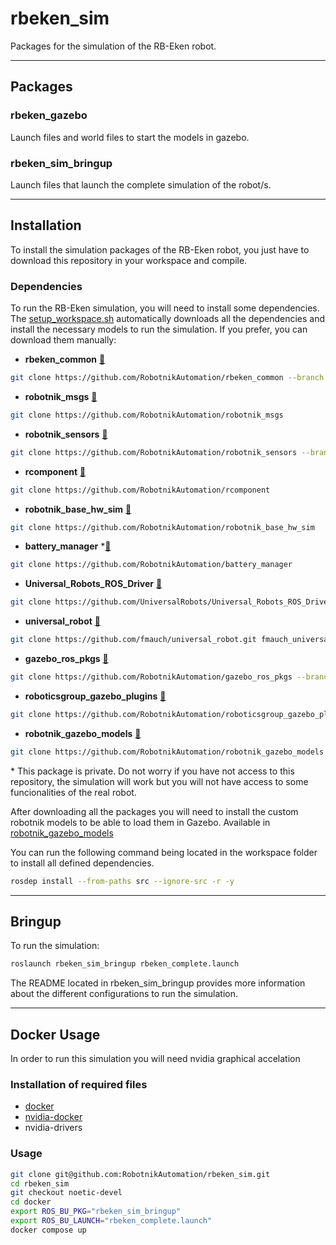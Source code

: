 # rbeken_sim

Packages for the simulation of the RB-Eken robot.

---
## Packages

### rbeken_gazebo

Launch files and world files to start the models in gazebo.

### rbeken_sim_bringup

Launch files that launch the complete simulation of the robot/s.

---
## Installation

To install the simulation packages of the RB-Eken robot, you just have to download this repository in your workspace and compile.

### Dependencies

To run the RB-Eken simulation, you will need to install some dependencies. The [setup_workspace.sh](./setup_workspace.sh) automatically downloads all the dependencies and install the necessary models to run the simulation. If you prefer, you can download them manually:

- **rbeken_common** [🔗](https://github.com/RobotnikAutomation/rbeken_common)

```bash
git clone https://github.com/RobotnikAutomation/rbeken_common --branch melodic-devel
```

- **robotnik_msgs** [🔗](https://github.com/RobotnikAutomation/robotnik_msgs)

```bash
git clone https://github.com/RobotnikAutomation/robotnik_msgs
```

- **robotnik_sensors** [🔗](https://github.com/RobotnikAutomation/robotnik_sensors)

```bash
git clone https://github.com/RobotnikAutomation/robotnik_sensors --branch melodic-devel
```

- **rcomponent** [🔗](https://github.com/RobotnikAutomation/rcomponent)

```bash
git clone https://github.com/RobotnikAutomation/rcomponent
```

- **robotnik_base_hw_sim** [🔗](https://github.com/RobotnikAutomation/robotnik_base_hw_sim )

```bash
git clone https://github.com/RobotnikAutomation/robotnik_base_hw_sim 
```

- **battery_manager** *[🔗](https://github.com/RobotnikAutomation/battery_manager )

```bash
git clone https://github.com/RobotnikAutomation/battery_manager 
```

- **Universal_Robots_ROS_Driver** [🔗](https://github.com/UniversalRobots/Universal_Robots_ROS_Driver)

```bash
git clone https://github.com/UniversalRobots/Universal_Robots_ROS_Driver
```

- **universal_robot** [🔗](https://github.com/fmauch/universal_robot.git )

```bash
git clone https://github.com/fmauch/universal_robot.git fmauch_universal_robot --branch calibration_devel
```

- **gazebo_ros_pkgs** [🔗](https://github.com/RobotnikAutomation/gazebo_ros_pkgs )

```bash
git clone https://github.com/RobotnikAutomation/gazebo_ros_pkgs --branch melodic-devel
```

- **roboticsgroup_gazebo_plugins** [🔗](https://github.com/RobotnikAutomation/roboticsgroup_gazebo_plugins )

```bash
git clone https://github.com/RobotnikAutomation/roboticsgroup_gazebo_plugins 
```

- **robotnik_gazebo_models** [🔗](https://github.com/RobotnikAutomation/robotnik_gazebo_models )

```bash
git clone https://github.com/RobotnikAutomation/robotnik_gazebo_models 
```

\* This package is private. Do not worry if you have not access to this repository, the simulation will work but you will not have access to some funcionalities of the real robot.

After downloading all the packages you will need to install the custom robotnik models to be able to load them in Gazebo. Available in [robotnik_gazebo_models](https://github.com/RobotnikAutomation/robotnik_gazebo_models )


You can run the following command being located in the workspace folder to install all defined dependencies.

```bash
rosdep install --from-paths src --ignore-src -r -y
```

---
## Bringup
To run the simulation:
```bash
roslaunch rbeken_sim_bringup rbeken_complete.launch 
```
The README located in rbeken_sim_bringup provides more information about the different configurations to run the simulation.

---
## Docker Usage
In order to run this simulation you will need nvidia graphical accelation

### Installation of required files

- [docker](https://docs.docker.com/engine/install/ubuntu/)
- [nvidia-docker](https://docs.nvidia.com/datacenter/cloud-native/container-toolkit/install-guide.html#docker)
- nvidia-drivers

### Usage

```bash
git clone git@github.com:RobotnikAutomation/rbeken_sim.git
cd rbeken_sim
git checkout noetic-devel
cd docker
export ROS_BU_PKG="rbeken_sim_bringup"
export ROS_BU_LAUNCH="rbeken_complete.launch"
docker compose up
```
